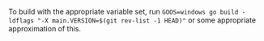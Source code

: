 To build with the appropriate variable set, run `GOOS=windows go build -ldflags "-X main.VERSION=$(git rev-list -1 HEAD)"` or some appropriate approximation of this.
